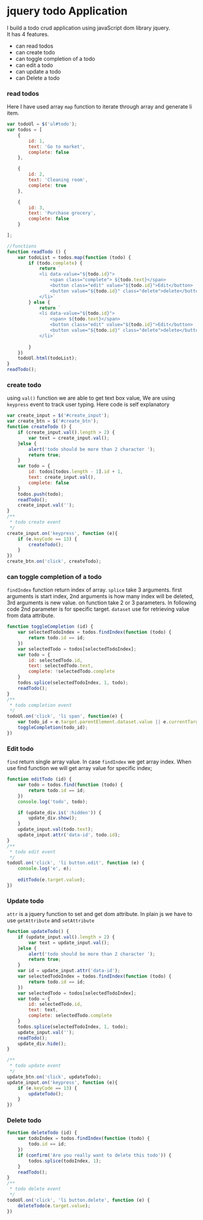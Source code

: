# jquery todo Application
I build a todo crud application using javaScript dom library jquery.    
It has 4 features.
* can read todos
* can create todo
* can toggle completion of a todo
* can edit a todo
* can update a todo
* can Delete a todo

### read todos
Here I have used array `map` function to iterate through array and generate li item.
~~~js
var todoUl = $('ul#todo');
var todos = [
    {
        id: 1,
        text: 'Go to market',
        complete: false
    },

    {
        id: 2,
        text: 'Cleaning room',
        complete: true
    },

    {
        id: 3,
        text: 'Purchase grocery',
        complete: false
    }

];

//functions
function readTodo () {
    var todoList = todos.map(function (todo) {
        if (todo.complete) {
            return `
            <li data-value="${todo.id}"> 
                <span class="complete"> ${todo.text}</span>
                <button class="edit" value="${todo.id}">Edit</button>
                <button value="${todo.id}" class="delete">delete</button>
            </li>`
        } else {
            return `
            <li data-value="${todo.id}"> 
                <span> ${todo.text}</span>
                <button class="edit" value="${todo.id}">Edit</button>
                <button value="${todo.id}" class="delete">delete</button>
            </li>`
            
        }
    })
    todoUl.html(todoList);
}
readTodo();
~~~

### create todo
using `val()`  function we are able to get text box value, We are using `keypress` event to track user typing. Here code is self explanatory    
~~~js
var create_input = $('#create_input');
var create_btn = $('#create_btn');
function createTodo () {
    if (create_input.val().length > 2) {
        var text = create_input.val();
    }else {
        alert('todo should be more than 2 character ');
        return true;
    }
    var todo = {
        id: todos[todos.length - 1].id + 1,
        text: create_input.val(),
        complete: false
    }
    todos.push(todo);
    readTodo();
    create_input.val('');
}
/**
 * todo create event
 */
create_input.on('keypress', function (e){
    if (e.keyCode == 13) {
        createTodo();
    }
})
create_btn.on('click', createTodo);
~~~

### can toggle completion of a todo
`findIndex` function return index of array. `splice` take 3 arguments. first arguments is start index, 2nd arguments is how many index will be deleted, 3rd arguments is new value. 
on function take 2 or 3 parameters. In following code 2nd parameter is for specific target.  `dataset` use for retrieving value from data attribute.
~~~js
function toggleCompletion (id) {
    var selectedTodoIndex = todos.findIndex(function (todo) {
        return todo.id == id;
    })
    var selectedTodo = todos[selectedTodoIndex];
    var todo = {
        id: selectedTodo.id,
        text: selectedTodo.text,
        complete: !selectedTodo.complete
    }
    todos.splice(selectedTodoIndex, 1, todo);
    readTodo();
}
/**
 * todo completion event
 */
todoUl.on('click', 'li span', function(e) {
    var todo_id = e.target.parentElement.dataset.value || e.currentTarget.parentElement.dataset.value;
    toggleCompletion(todo_id);
})
~~~

### Edit todo
`find` return single array value. In case `findIndex` we get array index. When use find function we will get array value for specific index;
~~~js
function editTodo (id) {
    var todo = todos.find(function (todo) {
        return todo.id == id;
    })
    console.log('todo', todo);

    if (update_div.is(':hidden')) {
        update_div.show();
    }
    update_input.val(todo.text);
    update_input.attr('data-id', todo.id);
}
/**
 * todo edit event
 */
todoUl.on('click', 'li button.edit', function (e) {
    console.log('e', e);
    
    editTodo(e.target.value);
})
~~~

### Update todo
`attr` is a jquery function to set and get dom attribute. In plain js we have to use `getAttribute` and `setAttribute`
~~~js
function updateTodo() {
    if (update_input.val().length > 2) {
        var text = update_input.val();
    }else {
        alert('todo should be more than 2 character ');
        return true;
    }
    var id = update_input.attr('data-id');
    var selectedTodoIndex = todos.findIndex(function (todo) {
        return todo.id == id;
    })
    var selectedTodo = todos[selectedTodoIndex];
    var todo = {
        id: selectedTodo.id,
        text: text,
        complete: selectedTodo.complete
    }
    todos.splice(selectedTodoIndex, 1, todo);
    update_input.val('');
    readTodo();
    update_div.hide();
}

/**
 * todo update event
 */
update_btn.on('click', updateTodo);
update_input.on('keypress', function (e){
    if (e.keyCode == 13) {
        updateTodo();
    }
})

~~~


### Delete todo
~~~js
function deleteTodo (id) {
    var todoIndex = todos.findIndex(function (todo) {
        todo.id == id;
    }) 
    if (confirm('Are you really want to delete this todo')) {
        todos.splice(todoIndex, 1);
    }
    readTodo();
}
/**
 * todo delete event
 */
todoUl.on('click', 'li button.delete', function (e) {
    deleteTodo(e.target.value);
})
~~~
